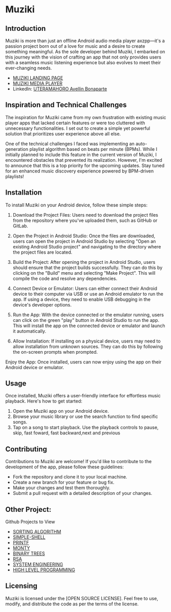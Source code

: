 # Muziki

## Introduction
Muziki is more than just an offline Android audio media player axzpp—it's a passion project born out of a love for music and a desire to create something meaningful. As the sole developer behind Muziki, I embarked on this journey with the vision of crafting an app that not only provides users with a seamless music listening experience but also evolves to meet their ever-changing needs.

- [MUZIKI LANDING PAGE](https://lively-entremet-79f585.netlify.app/)
- [MUZIKI MEDIA PLAYER](https://www.linkedin.com/posts/uteramahoro-avellin-bonaparte-b1b754261_activity-7183909792648732673-5Hnf?utm_source=share&utm_medium=member_desktop)
- LinkedIn: [UTERAMAHORO Avellin Bonaparte](https://www.linkedin.com/in/uteramahoro-avellin-bonaparte-b1b754261/)

## Inspiration and Technical Challenges
The inspiration for Muziki came from my own frustration with existing music player apps that lacked certain features or were too cluttered with unnecessary functionalities. I set out to create a simple yet powerful solution that prioritizes user experience above all else.

One of the technical challenges I faced was implementing an auto-generation playlist algorithm based on beats per minute (BPMs). While I initially planned to include this feature in the current version of Muziki, I encountered obstacles that prevented its realization. However, I'm excited to announce that this is a top priority for the upcoming updates. Stay tuned for an enhanced music discovery experience powered by BPM-driven playlists!

## Installation
To install Muziki on your Android device, follow these simple steps:

1. Download the Project Files: Users need to download the project files from the repository where you've uploaded them, such as GitHub or GitLab.

2. Open the Project in Android Studio: Once the files are downloaded, users can open the project in Android Studio by selecting "Open an existing Android Studio project" and navigating to the directory where the project files are located.

3. Build the Project: After opening the project in Android Studio, users should ensure that the project builds successfully. They can do this by clicking on the "Build" menu and selecting "Make Project". This will compile the code and resolve any dependencies.

4. Connect Device or Emulator: Users can either connect their Android device to their computer via USB or use an Android emulator to run the app. If using a device, they need to enable USB debugging in the device's developer options.

5. Run the App: With the device connected or the emulator running, users can click on the green "play" button in Android Studio to run the app. This will install the app on the connected device or emulator and launch it automatically.

6. Allow Installation: If installing on a physical device, users may need to allow installation from unknown sources. They can do this by following the on-screen prompts when prompted.

Enjoy the App: Once installed, users can now enjoy using the app on their Android device or emulator.

## Usage
Once installed, Muziki offers a user-friendly interface for effortless music playback. Here's how to get started:
1. Open the Muziki app on your Android device.
2. Browse your music library or use the search function to find specific songs.
3. Tap on a song to start playback. Use the playback controls to pause, skip, fast foward, fast backward,next and previous

## Contributing
Contributions to Muziki are welcome! If you'd like to contribute to the development of the app, please follow these guidelines:
- Fork the repository and clone it to your local machine.
- Create a new branch for your feature or bug fix.
- Make your changes and test them thoroughly.
- Submit a pull request with a detailed description of your changes.

## Other Project:
Github Projects to View
- [SORTING ALGORITHM](https://github.com/Avellin003/sorting_algorithms)
- [SIMPLE-SHELL](https://github.com/Avellin003/simple_shell)
- [PRINTF](https://github.com/Avellin003/Printf)
- [MONTY](https://github.com/Avellin003/monty)
- [BINARY TREES](https://github.com/Avellin003/binary_trees)
- [RSA](https://github.com/Avellin003/RSA-factoring-challenge)
- [SYSTEM ENGINEERING](https://github.com/Avellin003/alx-system_engineering-devops)
- [HIGH LEVEL PROGRAMMING](https://github.com/Avellin003/alx-higher_level_programming)

## Licensing
Muziki is licensed under the [OPEN SOURCE LICENSE]. Feel free to use, modify, and distribute the code as per the terms of the license.
